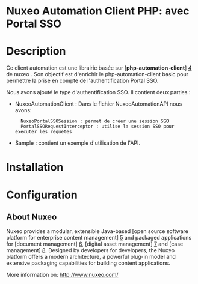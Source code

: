 **Nuxeo Automation Client PHP: avec Portal SSO**
==============================================



Description 
===========

Ce client automation est une librairie basée sur [**php-automation-client**] [4] de nuxeo .
Son objectif est d'enrichir le php-automation-client basic pour permettre la prise en compte de l'authentification Portal SSO.


Nous avons ajouté le type d'authentification SSO. 
Il contient deux parties :

* NuxeoAutomationClient : Dans le fichier NuxeoAutomationAPI nous avons:

        NuxeoPortalSSOSession : permet de créer une session SSO
        PortalSSORequestInterceptor : utilise la session SSO pour executer les requetes 

* Sample : contient un exemple d'utilisation de l'API. 
  


Installation 
============


Configuration 
=============



## About Nuxeo

Nuxeo provides a modular, extensible Java-based [open source software
platform for enterprise content management] [5] and packaged applications
for [document management] [6], [digital asset management] [7] and
[case management] [8]. Designed by developers for developers, the Nuxeo
platform offers a modern architecture, a powerful plug-in model and
extensive packaging capabilities for building content applications.

[4]: https://github.com/nuxeo/nuxeo-automation-php-client
[5]: http://www.nuxeo.com/en/products/ep
[6]: http://www.nuxeo.com/en/products/document-management
[7]: http://www.nuxeo.com/en/products/dam
[8]: http://www.nuxeo.com/en/products/case-management

More information on: <http://www.nuxeo.com/>
